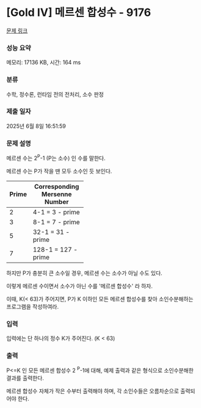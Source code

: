 # [Gold IV] 메르센 합성수 - 9176 

[문제 링크](https://www.acmicpc.net/problem/9176) 

### 성능 요약

메모리: 17136 KB, 시간: 164 ms

### 분류

수학, 정수론, 런타임 전의 전처리, 소수 판정

### 제출 일자

2025년 6월 8일 16:51:59

### 문제 설명

<p>메르센 수는 2<sup>P</sup>-1 (P는 소수) 인 수를 말한다.</p>

<p>메르센 수는 P가 작을 땐 모두 소수인 듯 보인다.</p>

<table class="table table-bordered" style="width:40%">
	<thead>
		<tr>
			<th>Prime</th>
			<th>Corresponding Mersenne Number</th>
		</tr>
	</thead>
	<tbody>
		<tr>
			<td>2</td>
			<td>4-1 = 3 - prime</td>
		</tr>
		<tr>
			<td>3</td>
			<td>8-1 = 7 - prime</td>
		</tr>
		<tr>
			<td>5</td>
			<td>32-1 = 31 - prime</td>
		</tr>
		<tr>
			<td>7</td>
			<td>128-1 = 127 - prime</td>
		</tr>
	</tbody>
</table>

<p>하지만 P가 충분히 큰 소수일 경우, 메르센 수는 소수가 아닐 수도 있다.</p>

<p>이렇게 메르센 수이면서 소수가 아닌 수를 '메르센 합성수' 라 하자.</p>

<p>이때, K(< 63)가 주어지면, P가 K 이하인 모든 메르센 합성수를 찾아 소인수분해하는 프로그램을 작성하여라.</p>

### 입력 

 <p>입력에는 단 하나의 정수 K가 주어진다. (K < 63)</p>

### 출력 

 <p>P<=K 인 모든 메르센 합성수 2 <sup>P</sup>-1에 대해, 예제 출력과 같은 형식으로 소인수분해한 결과를 출력한다.</p>

<p>메르센 합성수 자체가 작은 수부터 출력해야 하며, 각 소인수들은 오름차순으로 출력되어야 한다.</p>

